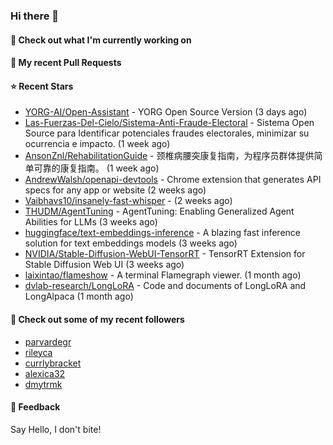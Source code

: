 ### Hi there 👋

#### 👷 Check out what I'm currently working on

#### 🔨 My recent Pull Requests


#### ⭐ Recent Stars

- [YORG-AI/Open-Assistant](https://github.com/YORG-AI/Open-Assistant) - YORG Open Source Version (3 days ago)
- [Las-Fuerzas-Del-Cielo/Sistema-Anti-Fraude-Electoral](https://github.com/Las-Fuerzas-Del-Cielo/Sistema-Anti-Fraude-Electoral) - Sistema Open Source para Identificar potenciales fraudes electorales, minimizar su ocurrencia e impacto. (1 week ago)
- [AnsonZnl/RehabilitationGuide](https://github.com/AnsonZnl/RehabilitationGuide) - 颈椎病腰突康复指南，为程序员群体提供简单可靠的康复指南。 (1 week ago)
- [AndrewWalsh/openapi-devtools](https://github.com/AndrewWalsh/openapi-devtools) - Chrome extension that generates API specs for any app or website (2 weeks ago)
- [Vaibhavs10/insanely-fast-whisper](https://github.com/Vaibhavs10/insanely-fast-whisper) -  (2 weeks ago)
- [THUDM/AgentTuning](https://github.com/THUDM/AgentTuning) - AgentTuning: Enabling Generalized Agent Abilities for LLMs (3 weeks ago)
- [huggingface/text-embeddings-inference](https://github.com/huggingface/text-embeddings-inference) - A blazing fast inference solution for text embeddings models (3 weeks ago)
- [NVIDIA/Stable-Diffusion-WebUI-TensorRT](https://github.com/NVIDIA/Stable-Diffusion-WebUI-TensorRT) - TensorRT Extension for Stable Diffusion Web UI (3 weeks ago)
- [laixintao/flameshow](https://github.com/laixintao/flameshow) - A terminal Flamegraph viewer. (1 month ago)
- [dvlab-research/LongLoRA](https://github.com/dvlab-research/LongLoRA) - Code and documents of LongLoRA and LongAlpaca (1 month ago)

#### 👯 Check out some of my recent followers

- [parvardegr](https://github.com/parvardegr)
- [rileyca](https://github.com/rileyca)
- [currlybracket](https://github.com/currlybracket)
- [alexica32](https://github.com/alexica32)
- [dmytrmk](https://github.com/dmytrmk)

#### 💬 Feedback

Say Hello, I don't bite!